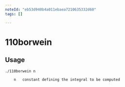 ```yaml
---
noteId: "eb53d940b4a011ebaea7210635332d60"
tags: []

---
```

# 110borwein

## Usage
```shell
./110borwein n

    n	constant defining the integral to be computed
```